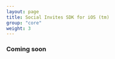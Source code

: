 ```yaml
---
layout: page
title: Social Invites SDK for iOS (tm)
group: "core"
weight: 3
---
```


### Coming soon ###
